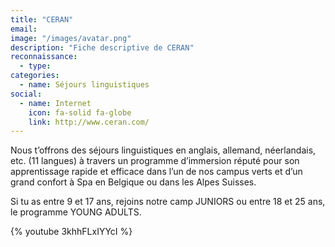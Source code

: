 ```yaml
---
title: "CERAN"
email: 
image: "/images/avatar.png"
description: "Fiche descriptive de CERAN"
reconnaissance:
  - type: 
categories: 
  - name: Séjours linguistiques
social:
  - name: Internet
    icon: fa-solid fa-globe
    link: http://www.ceran.com/
---
```

Nous t’offrons des séjours linguistiques en anglais, allemand, néerlandais, etc. (11 langues) à travers un programme d’immersion réputé pour son apprentissage rapide et efficace dans l’un de nos campus verts et d’un grand confort à Spa en Belgique ou dans les Alpes Suisses.

Si tu as entre 9 et 17 ans, rejoins notre camp JUNIORS ou entre 18 et 25 ans, le programme YOUNG ADULTS.

{% youtube 3khhFLxIYYcI %}
